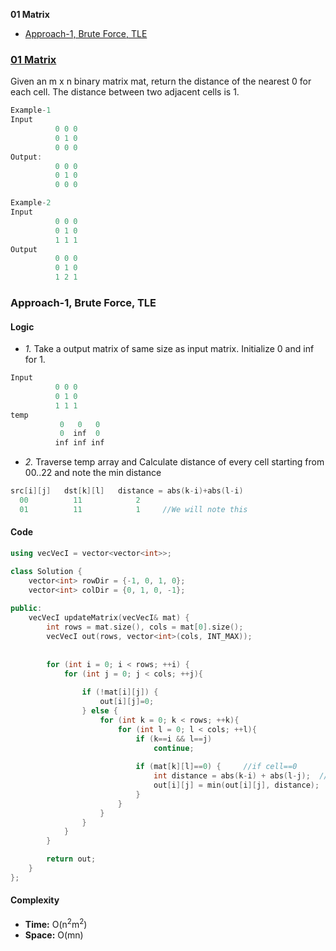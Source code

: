 **01 Matrix**
- [Approach-1, Brute Force, TLE](#a1)

### [01 Matrix](https://leetcode.com/problems/01-matrix/)
Given an m x n binary matrix mat, return the distance of the nearest 0 for each cell.
The distance between two adjacent cells is 1.
```c
Example-1
Input
          0 0 0
          0 1 0
          0 0 0
Output:
          0 0 0
          0 1 0
          0 0 0

Example-2
Input
          0 0 0
          0 1 0
          1 1 1
Output
          0 0 0
          0 1 0
          1 2 1
```

<a name=a1></a>
### Approach-1, Brute Force, TLE
#### Logic
- _1._ Take a output matrix of same size as input matrix. Initialize 0 and inf for 1.
```c
Input
          0 0 0
          0 1 0
          1 1 1
temp
           0   0   0
           0  inf  0
          inf inf inf

```
- _2._ Traverse temp array and Calculate distance of every cell starting from 00..22 and note the min distance
```c
src[i][j]   dst[k][l]   distance = abs(k-i)+abs(l-i)
  00          11            2
  01          11            1     //We will note this
```
#### Code
```cpp
using vecVecI = vector<vector<int>>;

class Solution {
    vector<int> rowDir = {-1, 0, 1, 0};
    vector<int> colDir = {0, 1, 0, -1};
    
public:
    vecVecI updateMatrix(vecVecI& mat) {
        int rows = mat.size(), cols = mat[0].size();
        vecVecI out(rows, vector<int>(cols, INT_MAX));
        
        
        for (int i = 0; i < rows; ++i) {
            for (int j = 0; j < cols; ++j){
                
                if (!mat[i][j]) {
                    out[i][j]=0;
                } else {
                    for (int k = 0; k < rows; ++k){
                        for (int l = 0; l < cols; ++l){
                            if (k==i && l==j)
                                continue;
                                                
                            if (mat[k][l]==0) {     //if cell==0
                                int distance = abs(k-i) + abs(l-j);  //Calculate distance
                                out[i][j] = min(out[i][j], distance);
                            }
                        }
                    }
                }
            }
        }

        return out;
    }
};
```
#### Complexity
- **Time:** O(n<sup>2</sup>m<sup>2</sup>)
- **Space:** O(mn)
